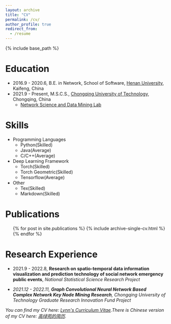 ```yaml
---
layout: archive
title: "CV"
permalink: /cv/
author_profile: true
redirect_from:
  - /resume
---
```


{% include base_path %}

Education
=======
* 2016.9 - 2020.6, B.E. in Network, School of Software, [Henan University](http://software.henu.edu.cn/), Kaifeng, China
* 2021.9 - Present, M.S.C.S., [Chongqing University of Technology](https://www.cqut.edu.cn/), Chongqing, China
  * [Network Science and Data Mining Lab](https://nsdm.cqut.edu.cn/)
  
Skills
======
* Programming Languages
  * Python(Skilled)
  * Java(Average)
  * C/C++(Average)
* Deep Learning Framework
  * Torch(Skilled)
  * Torch Geometric(Skilled)
  * Tensorflow(Average)
* Other
  * Tex(Skilled) 
  * Markdown(Skilled)

Publications
======
  <ul>{% for post in site.publications %}
    {% include archive-single-cv.html %}
  {% endfor %}</ul>



Research Experience
======
* 2021.9 - 2022.8, **Research on spatio-temporal data information visualization and prediction technology of social network emergency public events**, <i>National Statistical Science Research Project<i/> 

* 2021.12 - 2022.11, **Graph Convolutional Neural Network Based
Complex Network Key Node Mining Research**, <i>Chongqing University of Technology Graduate Research Innovation Fund Project<i/>

You can find my CV here: [Lynn's Curriculum Vitae](../files/cv.pdf).There is Chinese version of my CV here: [高绿苑的简历](../files/cv-cn.pdf).